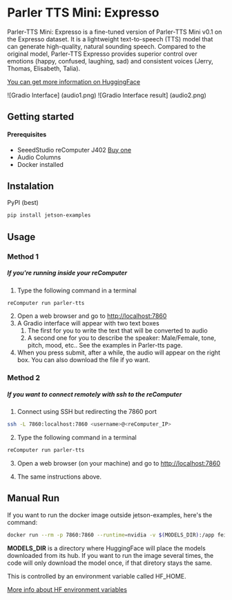 # Parler TTS Mini: Expresso


Parler-TTS Mini: Expresso is a fine-tuned version of Parler-TTS Mini v0.1 on the Expresso dataset. It is a lightweight text-to-speech (TTS) model that can generate high-quality, natural sounding speech. Compared to the original model, Parler-TTS Expresso provides superior control over emotions (happy, confused, laughing, sad) and consistent voices (Jerry, Thomas, Elisabeth, Talia).

[You can get more information on HuggingFace](https://huggingface.co/parler-tts/parler-tts-mini-expresso)

![Gradio Interface] (audio1.png)
![Gradio Interface result] (audio2.png)

## Getting started
#### Prerequisites
* SeeedStudio reComputer J402 [Buy one](https://www.seeedstudio.com/reComputer-J4012-p-5586.html)
* Audio Columns
* Docker installed

## Instalation
PyPI (best)

```bash
pip install jetson-examples
```

## Usage
### Method 1
##### If you're running inside your reComputer
1. Type the following command in a terminal
```bash
reComputer run parler-tts
```
2. Open a web browser and go to [http://localhost:7860](http://localhost:7860)
3. A Gradio interface will appear with two text boxes
    1. The first for you to write the text that will be converted to audio
    2. A second one for you to describe the speaker: Male/Female, tone, pitch, mood, etc.. See the examples in Parler-tts page. 
4. When you press submit, after a while, the audio will appear on the right box. You can also download the file if yo want. 

### Method 2
##### If you want to connect remotely with ssh to the reComputer
1. Connect using SSH but redirecting the 7860 port
```bash
ssh -L 7860:localhost:7860 <username>@<reComputer_IP>
```
2. Type the following command in a terminal
```bash
reComputer run parler-tts
```
3. Open a web browser (on your machine) and go to [http://localhost:7860](http://localhost:7860)

4. The same instructions above. 

## Manual Run

If you want to run the docker image outside jetson-examples, here's the command:

```bash
docker run --rm -p 7860:7860 --runtime=nvidia -v $(MODELS_DIR):/app feiticeir0/parler_tts:r36.2.0
```

**MODELS_DIR** is a directory where HuggingFace will place the models downloaded from its hub.  If you want to run the image several times, the code will only download the model once, if that diretory stays the same. 

This is controlled by an environment variable called HF_HOME. 

[More info about HF environment variables](https://huggingface.co/docs/huggingface_hub/package_reference/environment_variables)
